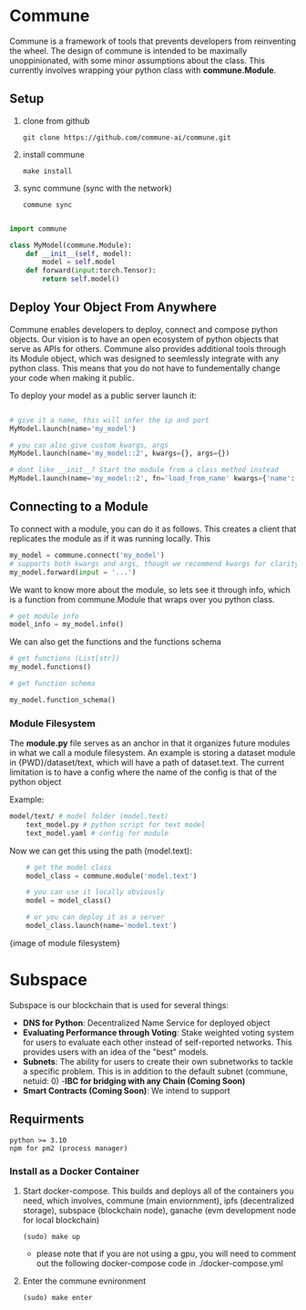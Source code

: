 # Commune

Commune is a framework of tools that prevents developers from reinventing the wheel. The design of commune is intended to be maximally unoppinionated, with some minor assumptions about the class. This currently involves wrapping your python class with **commune.Module**. 


## Setup
1. clone from github
    ```
    git clone https://github.com/commune-ai/commune.git
    ```
2. install commune
    ```
    make install
    ```
2. sync commune (sync with the network)
    ```
    commune sync
    ```


```python

import commune

class MyModel(commune.Module):
    def __init__(self, model):
        model = self.model
    def forward(input:torch.Tensor):
        return self.model()

```

## Deploy Your Object From Anywhere

Commune enables developers to deploy, connect and compose python objects. Our vision is to have an open ecosystem of python objects that serve as APIs for others. Commune also provides additional tools through its Module object, which was designed to seemlessly integrate with any python class. This means that you do not have to fundementally change your code when making it public.


To deploy your model as a public server launch it:
```python

# give it a name, this will infer the ip and port
MyModel.launch(name='my_model')

# you can also give custom kwargs, args
MyModel.launch(name='my_model::2', kwargs={}, args={})

# dont like __init__? Start the module from a class method instead
MyModel.launch(name='my_model::2', fn='load_from_name' kwargs={'name': 'model_3'})

```


## Connecting to a Module

To connect with a module, you can do it as follows. This creates a client that replicates the module as if it was running locally. This

```python
my_model = commune.connect('my_model')
# supports both kwargs and args, though we recommend kwargs for clarity
my_model.forward(input = '...') 

```

We want to know more about the module, so lets see it through info, which is a function from commune.Module that wraps over you python class.

```python
# get module info
model_info = my_model.info()
```

We can also get the functions and the functions schema

```python
# get functions (List[str])
my_model.functions()

# get function schema

my_model.function_schema()

```


### Module Filesystem

The **module.py** file serves as an anchor in that it organizes future modules in what we call a module filesystem.  An example is storing a dataset module in {PWD}/dataset/text, which will have a path of dataset.text. The current limitation is to have a config where the name of the config is that of the python object

Example: 
```bash
model/text/ # model folder (model.text)
    text_model.py # python script for text model
    text_model.yaml # config for module
```

Now we can get this using the path (model.text):
```python
    # get the model class
    model_class = commune.module('model.text')

    # you can use it locally obviously
    model = model_class()

    # or you can deploy it as a server
    model_class.launch(name='model.text')


```



{image of module filesystem}



# Subspace

Subspace is our blockchain that is used for several things:
- **DNS for Python**: Decentralized Name Service for deployed object
- **Evaluating Performance through Voting**: Stake weighted voting system for users to evaluate each other instead of self-reported networks. This provides users with an idea of the "best" models. 
- **Subnets**: The ability for users to create their own subnetworks to tackle a specific problem. This is in addition to the default subnet (commune, netuid: 0)
-**IBC for bridging with any Chain (Coming Soon)**
- **Smart Contracts (Coming Soon)**: We intend to support

## Requirments 

    python >= 3.10
    npm for pm2 (process manager)


### Install as a Docker Container


1. Start docker-compose. This builds and deploys all of the containers you need, which involves, commune (main enviornment), ipfs (decentralized storage), subspace (blockchain node), ganache (evm development node for local blockchain)

    ```
    (sudo) make up
    ```
    - please note that if you are not using a gpu, you will need to comment out the following docker-compose code in ./docker-compose.yml

2. Enter the commune evnironment 
    ```
    (sudo) make enter
    ```

